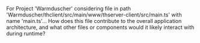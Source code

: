 For Project 'Warmduscher' considering file in path 'Warmduscher/thclient/src/main/www/thserver-client/src/main.ts' with name 'main.ts'... 
How does this file contribute to the overall application architecture, and what other files or components would it likely interact with during runtime?